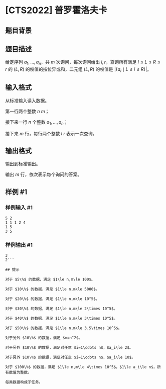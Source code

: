 # [CTS2022] 普罗霍洛夫卡

## 题目背景



## 题目描述

给定序列 $a_1,\dots,a_n$，共 $m$ 次询问，每次询问给出 $l,r$，查询所有满足 $l\le L\le R\le r$ 的 $(L,R)$ 的权值的按位异或和，二元组 $(L,R)$ 的权值是 $|\{a_i\mid L\le i\le R\}|$。

## 输入格式

从标准输入读入数据。

第一行两个整数 $n\ m$；

接下来一行 $n$ 个整数 $a_1,\dots,a_n$；

接下来 $m$ 行，每行两个整数 $l\ r$ 表示一次查询。

## 输出格式

输出到标准输出。

输出 $m$ 行，依次表示每个询问的答案。

## 样例 #1

### 样例输入 #1
```
5 2
1 1 1 2 4
1 5
3 5
```

### 样例输出 #1

```
3
2```

## 提示

对于 $5\%$ 的数据，满足 $1\le n,m\le 100$。

对于 $10\%$ 的数据，满足 $1\le n,m\le 5000$。

对于 $20\%$ 的数据，满足 $1\le n,m\le 10^5$。

对于 $30\%$ 的数据，满足 $1\le n,m\le 2\times 10^5$。

对于 $40\%$ 的数据，满足 $1\le n,m\le 3\times 10^5$。

对于 $50\%$ 的数据，满足 $1\le n,m\le 3.5\times 10^5$。

对于另外 $10\%$ 的数据，满足 $m=n^2$。

对于另外 $10\%$ 的数据，满足对任意 $i=1\cdots n$，$a_i\le 2$。

对于另外 $10\%$ 的数据，满足对任意 $i=1\cdots n$，$a_i\le 10$。

对于 $100\%$ 的数据，满足 $1\le n,m\le 4\times 10^5$，$1\le a_i\le n$，所有数值为整数。

每类数据构成子任务。
